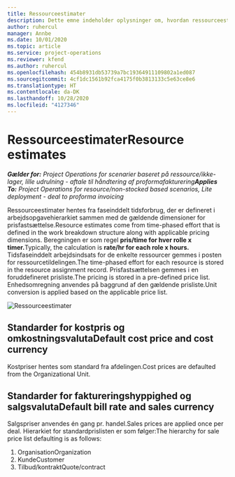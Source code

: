 ```yaml
---
title: Ressourceestimater
description: Dette emne indeholder oplysninger om, hvordan ressourceestimater beregnes i Project Operations.
author: ruhercul
manager: Annbe
ms.date: 10/01/2020
ms.topic: article
ms.service: project-operations
ms.reviewer: kfend
ms.author: ruhercul
ms.openlocfilehash: 454b8931db53739a7bc19364911109802a1ed087
ms.sourcegitcommit: 4cf1dc1561b92fca4175f0b3813133c5e63ce8e6
ms.translationtype: HT
ms.contentlocale: da-DK
ms.lasthandoff: 10/28/2020
ms.locfileid: "4127346"
---
```

# <a name="resource-estimates"></a><span data-ttu-id="94e61-103">Ressourceestimater</span><span class="sxs-lookup"><span data-stu-id="94e61-103">Resource estimates</span></span>

<span data-ttu-id="94e61-104">_**Gælder for:** Project Operations for scenarier baseret på ressource/ikke-lager, lille udrulning - aftale til håndtering af proformafakturering_</span><span class="sxs-lookup"><span data-stu-id="94e61-104">_**Applies To:** Project Operations for resource/non-stocked based scenarios, Lite deployment - deal to proforma invoicing_</span></span>

<span data-ttu-id="94e61-105">Ressourceestimater hentes fra faseinddelt tidsforbrug, der er defineret i arbejdsopgavehierarkiet sammen med de gældende dimensioner for prisfastsættelse.</span><span class="sxs-lookup"><span data-stu-id="94e61-105">Resource estimates come from time-phased effort that is defined in the work breakdown structure along with applicable pricing dimensions.</span></span> <span data-ttu-id="94e61-106">Beregningen er som regel **pris/time for hver rolle x timer.**</span><span class="sxs-lookup"><span data-stu-id="94e61-106">Typically, the calculation is **rate/hr for each role x hours.**</span></span> <span data-ttu-id="94e61-107">Tidsfaseinddelt arbejdsindsats for de enkelte ressourcer gemmes i posten for ressourcetildelingen.</span><span class="sxs-lookup"><span data-stu-id="94e61-107">The time-phased effort for each resource is stored in the resource assignment record.</span></span> <span data-ttu-id="94e61-108">Prisfastsættelsen gemmes i en foruddefineret prisliste.</span><span class="sxs-lookup"><span data-stu-id="94e61-108">The pricing is stored in a pre-defined price list.</span></span> <span data-ttu-id="94e61-109">Enhedsomregning anvendes på baggrund af den gældende prisliste.</span><span class="sxs-lookup"><span data-stu-id="94e61-109">Unit conversion is applied based on the applicable price list.</span></span>

![Ressourceestimater](./media/navigation12.png)

## <a name="default-cost-price-and-cost-currency"></a><span data-ttu-id="94e61-111">Standarder for kostpris og omkostningsvaluta</span><span class="sxs-lookup"><span data-stu-id="94e61-111">Default cost price and cost currency</span></span>

<span data-ttu-id="94e61-112">Kostpriser hentes som standard fra afdelingen.</span><span class="sxs-lookup"><span data-stu-id="94e61-112">Cost prices are defaulted from the Organizational Unit.</span></span>

## <a name="default-bill-rate-and-sales-currency"></a><span data-ttu-id="94e61-113">Standarder for faktureringshyppighed og salgsvaluta</span><span class="sxs-lookup"><span data-stu-id="94e61-113">Default bill rate and sales currency</span></span>

<span data-ttu-id="94e61-114">Salgspriser anvendes én gang pr. handel.</span><span class="sxs-lookup"><span data-stu-id="94e61-114">Sales prices are applied once per deal.</span></span> <span data-ttu-id="94e61-115">Hierarkiet for standardprislisten er som følger:</span><span class="sxs-lookup"><span data-stu-id="94e61-115">The hierarchy for sale price list defaulting is as follows:</span></span>

1. <span data-ttu-id="94e61-116">Organisation</span><span class="sxs-lookup"><span data-stu-id="94e61-116">Organization</span></span>
2. <span data-ttu-id="94e61-117">Kunde</span><span class="sxs-lookup"><span data-stu-id="94e61-117">Customer</span></span>
3. <span data-ttu-id="94e61-118">Tilbud/kontrakt</span><span class="sxs-lookup"><span data-stu-id="94e61-118">Quote/contract</span></span>
